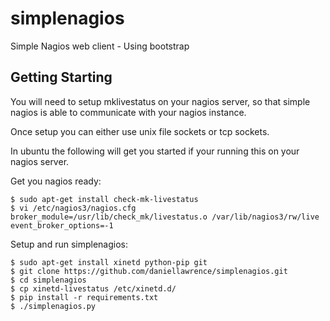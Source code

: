 simplenagios
============

Simple Nagios web client - Using bootstrap

Getting Starting
----------------

You will need to setup mklivestatus on your nagios server, so that simple nagios is able to communicate with your nagios instance.

Once setup you can either use unix file sockets or tcp sockets.

In ubuntu the following will get you started if your running this on your nagios server.


Get you nagios ready:

    $ sudo apt-get install check-mk-livestatus
    $ vi /etc/nagios3/nagios.cfg
    broker_module=/usr/lib/check_mk/livestatus.o /var/lib/nagios3/rw/live
    event_broker_options=-1

Setup and run simplenagios:

    $ sudo apt-get install xinetd python-pip git
    $ git clone https://github.com/daniellawrence/simplenagios.git
    $ cd simplenagios
    $ cp xinetd-livestatus /etc/xinetd.d/
    $ pip install -r requirements.txt
    $ ./simplenagios.py
